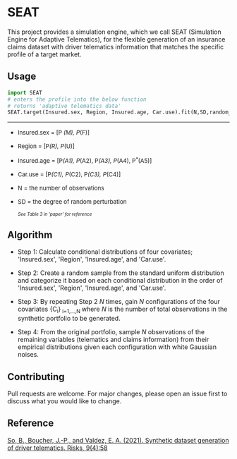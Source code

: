 # SEAT

This project provides a simulation engine, which we call SEAT (Simulation Engine for Adaptive Telematics), for the flexible generation of an insurance claims dataset with driver telematics information that matches the specific profile of a target market. 

## Usage

```python
import SEAT
# enters the profile into the below function
# returns 'adaptive telematics data'
SEAT.target(Insured.sex, Region, Insured.age, Car.use).fit(N,SD,random_state)
```
---
- <font size="2">Insured.sex = [P <sup>*</sup> (M), P<sup>*</sup>(F)]</font>
- <font size="2">Region = [P<sup>*</sup>(R), P<sup>*</sup>(U)] </font>
- <font size="2">Insured.age = [P<sup>*</sup>(A1), P<sup>*</sup>(A2), P<sup>*</sup>(A3), P<sup>*</sup>(A4), P<sup>*</sup>(A5)]</font>
- <font size="2">Car.use = [P<sup>*</sup>(C1), P<sup>*</sup>(C2), P<sup>*</sup>(C3), P<sup>*</sup>(C4)]</font>
- <font size="2">N = the number of observations </font>
- <font size="2">SD = the degree of random perturbation  </font>
  
  <font size="1.5">*See Table 3 in  'paper' for reference* </font>


## Algorithm

- Step 1:  Calculate conditional distributions of four covariates; 'Insured.sex', 'Region', 'Insured.age', and 'Car.use'.  

- Step 2:  Create a random sample from the standard uniform distribution and categorize it based on each conditional distribution in the order of 'Insured.sex', 'Region', 'Insured.age', and 'Car.use'. 

- Step 3: By repeating Step 2 $N$ times, gain $N$ configurations of the four covariates {C<sub>i</sub>}<sub> i=1,...,N </sub> where $N$ is the number of total observations in the synthetic portfolio to be generated.
- Step 4: From the original portfolio, sample $N$ observations of the remaining variables (telematics and claims information) from their empirical distributions given each configuration  with white Gaussian noises. 

## Contributing
Pull requests are welcome. For major changes, please open an issue first to discuss what you would like to change.

## Reference
[So, B., Boucher, J.-P., and Valdez, E. A. (2021). Synthetic dataset generation of driver telematics.
Risks, 9(4):58](https://www.mdpi.com/2227-9091/9/4/58)



```python

```
